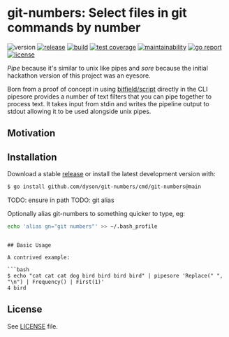 # git-numbers: Select files in git commands by number

![version](https://img.shields.io/github/v/tag/dyson/git-numbers?label=version)
[![release](https://github.com/dyson/git-numbers/actions/workflows/release.yml/badge.svg)](https://github.com/dyson/git-numbers/actions/workflows/release.yml)
[![build](https://github.com/dyson/git-numbers/actions/workflows/build.yml/badge.svg)](https://github.com/dyson/git-numbers/actions/workflows/build.yml)
[![test coverage](https://coveralls.io/repos/github/dyson/git-numbers/badge.svg?branch=main)](https://coverallsio/github/dyson/git-numbers?branch=main)
[![maintainability](https://api.codeclimate.com/v1/badges/a9de05463178f58c181f/maintainability)](https://codeclimate.com/github/dyson/git-numbers/maintainability)
[![go report](https://goreportcard.com/badge/github.com/dyson/git-numbers)](https://goreportcard.com/report/github.com/dyson/git-numbers)
[![license](https://img.shields.io/github/license/dyson/git-numbers.svg)](https://github.com/dyson/git-numbers/blob/master/LICENSE)

*Pipe* because it's similar to unix like pipes and *sore* because the initial
hackathon version of this project was an eyesore.

Born from a proof of concept in using
[bitfield/script](https://github.com/bitfield/script) directly in the CLI
pipesore provides a number of text filters that you can pipe together to
process text. It takes input from stdin and writes the pipeline output to
stdout allowing it to be used alongside unix pipes.

## Motivation

## Installation

Download a stable [release](https://github.com/dyson/git-numbers/releases) or install the latest development version with:

```bash
$ go install github.com/dyson/git-numbers/cmd/git-numbers@main
```
TODO: ensure in path
TODO: git alias

Optionally alias git-numbers to something quicker to type, eg:

```bash
echo 'alias gn="git numbers"' >> ~/.bash_profile
```

```

## Basic Usage

A contrived example:

```bash
$ echo "cat cat cat dog bird bird bird bird" | pipesore 'Replace(" ", "\n") | Frequency() | First(1)'
4 bird
```

## License
See [LICENSE](https://github.com/dyson/git-numbers/blob/master/LICENSE) file.
